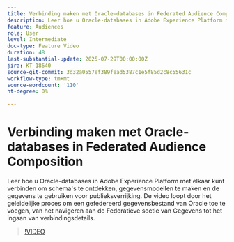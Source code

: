 ```yaml
---
title: Verbinding maken met Oracle-databases in Federated Audience Composition
description: Leer hoe u Oracle-databases in Adobe Experience Platform met elkaar kunt verbinden om schema's te ontdekken, gegevensmodellen te maken en de gegevens te gebruiken voor publieksverrijking. De video loopt door het geleidelijke proces om een gefedereerd gegevensbestand van Oracle toe te voegen, van het navigeren aan de Federatieve sectie van Gegevens tot het ingaan van verbindingsdetails.
feature: Audiences
role: User
level: Intermediate
doc-type: Feature Video
duration: 48
last-substantial-update: 2025-07-29T00:00:00Z
jira: KT-18640
source-git-commit: 3d32a0557ef389fead5387c1e5f85d2c8c55631c
workflow-type: tm+mt
source-wordcount: '110'
ht-degree: 0%

---
```



# Verbinding maken met Oracle-databases in Federated Audience Composition

Leer hoe u Oracle-databases in Adobe Experience Platform met elkaar kunt verbinden om schema&#39;s te ontdekken, gegevensmodellen te maken en de gegevens te gebruiken voor publieksverrijking. De video loopt door het geleidelijke proces om een gefedereerd gegevensbestand van Oracle toe te voegen, van het navigeren aan de Federatieve sectie van Gegevens tot het ingaan van verbindingsdetails.

>[!VIDEO](https://video.tv.adobe.com/v/3470069/?learn=on&enablevpops)
